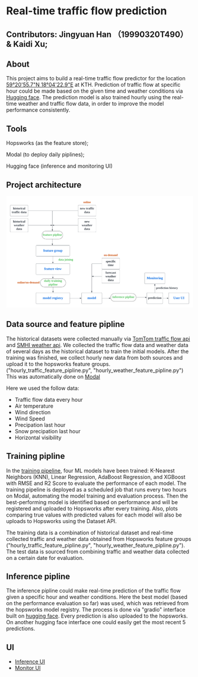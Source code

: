 # Real-time traffic flow prediction

## Contributors: Jingyuan Han （19990320T490） & Kaidi Xu; 

## About
This project aims to build a real-time traffic flow predictor for the location [59°20'55.7"N 18°04'22.9"E](https://www.google.com/maps/place/59%C2%B020'55.7%22N+18%C2%B004'22.9%22E/@59.34881,18.0704451,17z/data=!3m1!4b1!4m4!3m3!8m2!3d59.34881!4d18.07302?authuser=0&entry=ttu) at KTH. Prediction of traffic flow at specific hour could be made based on the given time and weather conditions via [Hugging face](https://huggingface.co/spaces/Han760/Traffic_flow_prediction). The prediction model is also trained hourly using the real-time weather and traffic flow data, in order to improve the model performance consistently.

## Tools
Hopsworks (as the feature store);

Modal (to deploy daily piplines);

Hugging face (inference and monitoring UI)

## Project architecture
![](./imgs/project_arch.png)

## Data source and feature pipline
The historical datasets were collected manually via [TomTom traffic flow api](https://developer.tomtom.com/traffic-api/documentation/traffic-flow/flow-segment-data) and [SMHI weather api](https://opendata-download-metanalys.smhi.se/mesan1gv2). We collected the traffic flow data and weather data of several days as the historical dataset to train the initial models. After the training was finished, we collect hourly new data from both sources and upload it to the hopsworks feature groups. ("hourly_traffic_feature_pipline.py", "hourly_weather_feature_pipline.py") This was automatically done on [Modal](https://modal.com/)

Here we used the follow data:
* Traffic flow data every hour
* Air temperature
* Wind direction
* Wind Speed
* Precipation last hour
* Snow precipation last hour
* Horizontal visibility

## Training pipline
In the [training pipeline](https://github.com/FlyingFish760/ID2223_project/blob/main/daily-training-pipeline.py), four ML models have been trained: K-Nearest Neighbors (KNN), Linear Regression, AdaBoost Regression, and XGBoost with RMSE and R2 Score to evaluate the performance of each model. The training pipeline is deployed as a scheduled job that runs every two hours on Modal, automating the model training and evaluation process. Then the best-performing model is identified based on performance and will be registered and uploaded to Hopsworks after every training. Also, plots comparing true values with predicted values for each model will also be uploads to Hopsworks using the Dataset API.

The training data is a combination of historical dataset and real-time collected traffic and weather data obtained from Hopsworks feature groups ("hourly_traffic_feature_pipline.py", "hourly_weather_feature_pipline.py"). The test data is sourced from combining traffic and weather data collected on a certain date for evaluation. 


## Inference pipline
The inference pipline could make real-time prediction of the traffic flow given a specific hour and weather conditions. Here the best model (based on the performance evaluation so far) was used, which was retrieved from the hopsworks model registry. The process is done via "gradio" interface built on [hugging face](https://huggingface.co/). Every prediction is also uploaded to the hopsworks. On another hugging face interface one could easily get the most recent 5 predictions. 

## UI
* [Inference UI](https://huggingface.co/spaces/Han760/Traffic_flow_prediction)
* [Monitor UI](https://huggingface.co/spaces/Han760/traffic_prediction_monitor)
